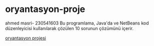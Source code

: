# oryantasyon-proje
 ahmed masri- 230541603
Bu programlama, Java'da ve NetBeans kod düzenleyicisi kullanılarak çözülen 10 sorunun çözümünü içerir.

[oryantasyon projesi](https://youtu.be/D5q8PZlFg80?si=8GgRMc3p_HLD3di7)
